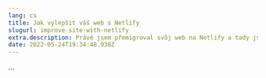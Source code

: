```yaml
---
lang: cs
title: Jak vylepšit váš web s Netlify
slugurl: improve-site-with-netlify
extra.description: Právě jsem přemigroval svůj web na Netlify a tady jsou mé myšlenky.
date: 2022-05-24T19:34:48.938Z
---
```

...